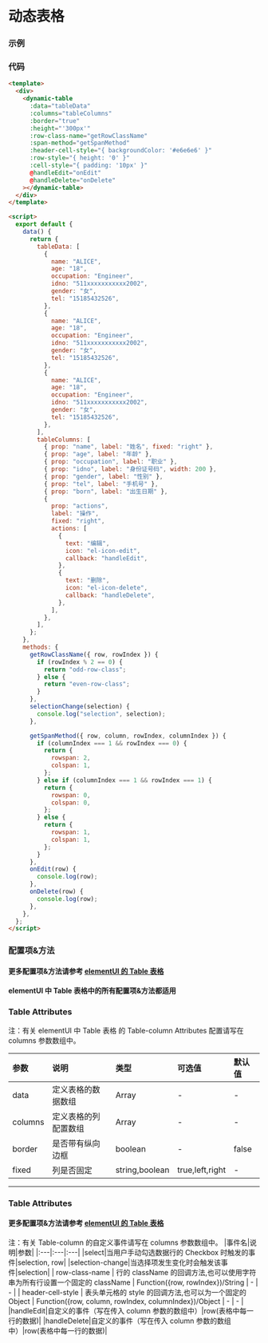 # 动态表格

### 示例

<dynamicTable :data="[{name:'ALICE',age:'18',occupation:'Engineer',idno: '511xxxxxxxxxxx2002',gender: '女',tel: '15185432526',born:'2000-10-10'},{name:'ALICE',age:'18',occupation:'Engineer',idno: '511xxxxxxxxxxx2002',gender: '女',tel: '15185432526',born:'2000-10-10'},{name:'ALICE',age:'18',occupation:'Engineer',idno: '511xxxxxxxxxxx2002',gender: '女',tel: '15185432526',born:'2000-10-10'}]" :columns="[{prop: 'name',label: '姓名'},{prop: 'age',label: '年龄'},{prop:'occupation',label: '职业'},{prop:'idno',label: '身份证号码'},{prop: 'gender',label: '性别'},{prop: 'tel',label: '手机号'},{prop: 'born',label: '出生日期'},{prop:'actions',label:'操作',fixed:'right',width:150,actions:[{text:'编辑',icon:'el-icon-edit',callback:'handleEdit'},{text:'删除',icon:'el-icon-delete',callback:'handleDelete'}]}]" :border="true" :header-cell-style="{ backgroundColor: '#e6e6e6' }" :row-class-name="getRowClassName" :span-method="getSpanMethod" >
</dynamicTable>

### 代码

```html
<template>
  <div>
    <dynamic-table
      :data="tableData"
      :columns="tableColumns"
      :border="true"
      :height="'300px'"
      :row-class-name="getRowClassName"
      :span-method="getSpanMethod"
      :header-cell-style="{ backgroundColor: '#e6e6e6' }"
      :row-style="{ height: '0' }"
      :cell-style="{ padding: '10px' }"
      @handleEdit="onEdit"
      @handleDelete="onDelete"
    ></dynamic-table>
  </div>
</template>

<script>
  export default {
    data() {
      return {
        tableData: [
          {
            name: "ALICE",
            age: "18",
            occupation: "Engineer",
            idno: "511xxxxxxxxxxx2002",
            gender: "女",
            tel: "15185432526",
          },
          {
            name: "ALICE",
            age: "18",
            occupation: "Engineer",
            idno: "511xxxxxxxxxxx2002",
            gender: "女",
            tel: "15185432526",
          },
          {
            name: "ALICE",
            age: "18",
            occupation: "Engineer",
            idno: "511xxxxxxxxxxx2002",
            gender: "女",
            tel: "15185432526",
          },
        ],
        tableColumns: [
          { prop: "name", label: "姓名", fixed: "right" },
          { prop: "age", label: "年龄" },
          { prop: "occupation", label: "职业" },
          { prop: "idno", label: "身份证号码", width: 200 },
          { prop: "gender", label: "性别" },
          { prop: "tel", label: "手机号" },
          { prop: "born", label: "出生日期" },
          {
            prop: "actions",
            label: "操作",
            fixed: "right",
            actions: [
              {
                text: "编辑",
                icon: "el-icon-edit",
                callback: "handleEdit",
              },
              {
                text: "删除",
                icon: "el-icon-delete",
                callback: "handleDelete",
              },
            ],
          },
        ],
      };
    },
    methods: {
      getRowClassName({ row, rowIndex }) {
        if (rowIndex % 2 == 0) {
          return "odd-row-class";
        } else {
          return "even-row-class";
        }
      },
      selectionChange(selection) {
        console.log("selection", selection);
      },

      getSpanMethod({ row, column, rowIndex, columnIndex }) {
        if (columnIndex === 1 && rowIndex === 0) {
          return {
            rowspan: 2,
            colspan: 1,
          };
        } else if (columnIndex === 1 && rowIndex === 1) {
          return {
            rowspan: 0,
            colspan: 0,
          };
        } else {
          return {
            rowspan: 1,
            colspan: 1,
          };
        }
      },
      onEdit(row) {
        console.log(row);
      },
      onDelete(row) {
        console.log(row);
      },
    },
  };
</script>
```

### 配置项&方法

#### 更多配置项&方法请参考 [elementUI 的 Table 表格](https://element.eleme.io/#/zh-CN/component/table)

#### elementUI 中 Table 表格中的所有配置项&方法都适用

### Table Attributes

注：有关 elementUI 中 Table 表格 的 Table-column Attributes 配置请写在 columns 参数数组中。

| 参数    | 说明                 | 类型           | 可选值          | 默认值 |
| :------ | :------------------- | :------------- | :-------------- | :----- |
| data    | 定义表格的数据数组   | Array          | -               | -      |
| columns | 定义表格的列配置数组 | Array          | -               | -      |
| border  | 是否带有纵向边框     | boolean        | -               | false  |
| fixed   | 列是否固定           | string,boolean | true,left,right | -      |

---

### Table Attributes

#### 更多配置项&方法请参考 [elementUI 的 Table 表格](https://element.eleme.io/#/zh-CN/component/table)

注：有关 Table-column 的自定义事件请写在 columns 参数数组中。
|事件名|说明|参数|
|:---|:---|:---|
|select|当用户手动勾选数据行的 Checkbox 时触发的事件|selection, row|
|selection-change|当选择项发生变化时会触发该事件|selection|
| row-class-name | 行的 className 的回调方法,也可以使用字符串为所有行设置一个固定的 className | Function({row, rowIndex})/String | - | - |
| header-cell-style | 表头单元格的 style 的回调方法,也可以为一个固定的 Object | Function({row, column, rowIndex, columnIndex})/Object | - | - |
|handleEdit|自定义的事件（写在传入 column 参数的数组中）|row(表格中每一行的数据)|
|handleDelete|自定义的事件（写在传入 column 参数的数组中）|row(表格中每一行的数据)|
